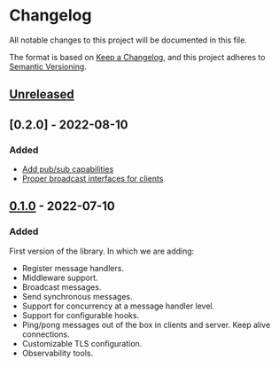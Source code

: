 # Changelog

All notable changes to this project will be documented in this file.

The format is based on [Keep a Changelog](https://keepachangelog.com/en/1.0.0/),
and this project adheres to [Semantic Versioning](https://semver.org/spec/v2.0.0.html).

## [Unreleased]

## [0.2.0] - 2022-08-10

### Added

* [Add pub/sub capabilities](https://github.com/eloylp/goomerang/issues/3)
* [Proper broadcast interfaces for clients](https://github.com/eloylp/goomerang/issues/7)

## [0.1.0] - 2022-07-10

### Added

First version of the library. In which we are adding:

* Register message handlers.
* Middleware support.
* Broadcast messages.
* Send synchronous messages.
* Support for concurrency at a message handler level.
* Support for configurable hooks.
* Ping/pong messages out of the box in clients and server. Keep alive
  connections.
* Customizable TLS configuration.
* Observability tools.

[Unreleased]: https://github.com/eloylp/goomerang/compare/v0.2.0...HEAD
[0.1.0]: https://github.com/eloylp/goomerang/compare/v0.1.0...v0.2.0
